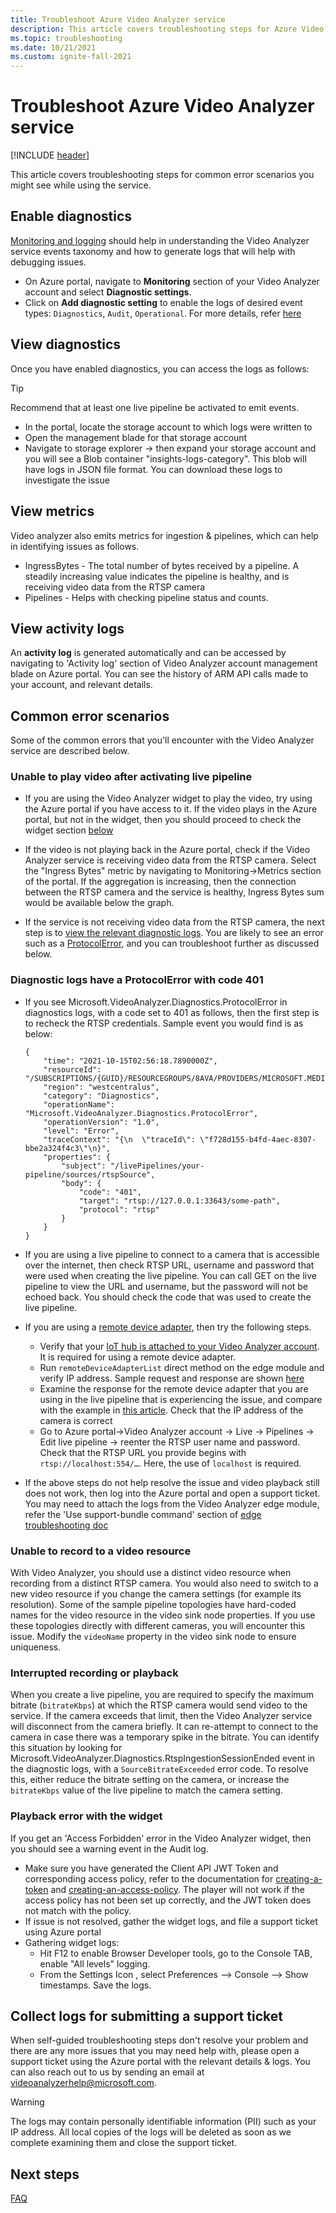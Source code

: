 ```yaml
---
title: Troubleshoot Azure Video Analyzer service
description: This article covers troubleshooting steps for Azure Video Analyzer service.
ms.topic: troubleshooting
ms.date: 10/21/2021
ms.custom: ignite-fall-2021
---
```


# Troubleshoot Azure Video Analyzer service

[!INCLUDE [header](includes/cloud-env.md)]

This article covers troubleshooting steps for common error scenarios you might see while using the service.

## Enable diagnostics

[Monitoring and logging](./monitor-log-cloud.md) should help in understanding the Video Analyzer service events taxonomy and how to generate logs that will help with debugging issues.
- On Azure portal, navigate to **Monitoring** section of your Video Analyzer account and select **Diagnostic settings**. 
- Click on **Add diagnostic setting** to enable the logs of desired event types: `Diagnostics`, `Audit`, `Operational`. For more details, refer [here](./monitor-log-cloud.md)


## View diagnostics

Once you have enabled diagnostics, you can access the logs as follows:

> [!TIP]
> Recommend that at least one live pipeline be activated to emit events. 

- In the portal, locate the storage account to which logs were written to
- Open the management blade for that storage account
- Navigate to storage explorer -> then expand your storage account and you will see a Blob container "insights-logs-category". This blob will have logs in JSON file format. You can download these logs to investigate the issue

## View metrics 

Video analyzer also emits metrics for ingestion & pipelines, which can help in identifying issues as follows.
- IngressBytes - The total number of bytes received by a pipeline. A steadily increasing value indicates the pipeline is healthy, and is receiving video data from the RTSP camera
- Pipelines - Helps with checking pipeline status and counts.

## View activity logs

An **activity log** is generated automatically and can be accessed by navigating to 'Activity log' section of Video Analyzer account management blade on Azure portal. You can see the history of ARM API calls made to your account, and relevant details.

## Common error scenarios

Some of the common errors that you'll encounter with the Video Analyzer service are described below.

### Unable to play video after activating live pipeline

- If you are using the Video Analyzer widget to play the video, try using the Azure portal if you have access to it. If the video plays in the Azure portal, but not in the widget, then you should proceed to check the widget section [below](#playback-error-with-the-widget)

- If the video is not playing back in the Azure portal, check if the Video Analyzer service is receiving video data from the RTSP camera. Select the "Ingress Bytes" metric by navigating to Monitoring->Metrics section of the portal. If the aggregation is increasing, then the connection between the RTSP camera and the service is healthy, Ingress Bytes sum would be available below the graph. 

- If the service is not receiving video data from the RTSP camera, the next step is to [view the relevant diagnostic logs](#view-diagnostics). You are likely to see an error such as a [ProtocolError](#diagnostic-logs-have-a-protocolerror-with-code-401), and you can troubleshoot further as discussed below.

### Diagnostic logs have a ProtocolError with code 401

- If you see Microsoft.VideoAnalyzer.Diagnostics.ProtocolError in diagnostics logs, with a code set to 401 as follows, then the first step is to recheck the RTSP credentials. Sample event you would find is as below:

   ```
   {
       "time": "2021-10-15T02:56:18.7890000Z",
       "resourceId": "/SUBSCRIPTIONS/{GUID}/RESOURCEGROUPS/8AVA/PROVIDERS/MICROSOFT.MEDIA/VIDEOANALYZERS/AVASAMPLEZ2OHI3VBIRQPC",
       "region": "westcentralus",
       "category": "Diagnostics",
       "operationName": "Microsoft.VideoAnalyzer.Diagnostics.ProtocolError",
       "operationVersion": "1.0",
       "level": "Error",
       "traceContext": "{\n  \"traceId\": \"f728d155-b4fd-4aec-8307-bbe2a324f4c3\"\n}",
       "properties": {
           "subject": "/livePipelines/your-pipeline/sources/rtspSource",
           "body": {
               "code": "401",
               "target": "rtsp://127.0.0.1:33643/some-path",
               "protocol": "rtsp"
           }
       }
   }

   ```

- If you are using a live pipeline to connect to a camera that is accessible over the internet, then check RTSP URL, username and password that were used when creating the live pipeline. You can call GET on the live pipeline to view the URL and username, but the password will not be echoed back. You should check the code that was used to create the live pipeline.

- If you are using a [remote device adapter](./use-remote-device-adapter.md), then try the following steps.

   - Verify that your [IoT hub is attached to your Video Analyzer account](../create-video-analyzer-account.md#post-deployment-steps). It is required for using a remote device adapter.
   - Run `remoteDeviceAdapterList` direct method on the edge module and verify IP address. Sample request and response are shown [here](../edge/direct-methods.md)
   - Examine the response for the remote device adapter that you are using in the live pipeline that is experiencing the issue, and compare with the example in [this article](use-remote-device-adapter.md). Check that the IP address of the camera is correct
   - Go to Azure portal->Video Analyzer account -> Live -> Pipelines -> Edit live pipeline -> reenter the RTSP user name and password. Check that the RTSP URL you provide begins with `rtsp://localhost:554/…`. Here, the use of `localhost` is required.

- If the above steps do not help resolve the issue and video playback still does not work, then log into the Azure portal and open a support ticket. You may need to attach the logs from the Video Analyzer edge module, refer the 'Use support-bundle command' section of [edge troubleshooting doc](../edge/troubleshoot.md#common-error-resolutions)

### Unable to record to a video resource

With Video Analyzer, you should use a distinct video resource when recording from a distinct RTSP camera. You would also need to switch to a new video resource if you change the camera settings (for example its resolution). Some of the sample pipeline topologies have hard-coded names for the video resource in the video sink node properties. If you use these topologies directly with different cameras, you will encounter this issue. Modify the `videoName` property in the video sink node to ensure uniqueness.

### Interrupted recording or playback

When you create a live pipeline, you are required to specify the maximum bitrate (`bitrateKbps`) at which the RTSP camera would send video to the service.
If the camera exceeds that limit, then the Video Analyzer service will disconnect from the camera briefly. It can re-attempt to connect to the camera in case there was a temporary spike in the bitrate. You can identify this situation by looking for  Microsoft.VideoAnalyzer.Diagnostics.RtspIngestionSessionEnded event in the diagnostic logs, with a `SourceBitrateExceeded` error code.
To resolve this, either reduce the bitrate setting on the camera, or increase the `bitrateKbps` value of the live pipeline to match the camera setting.

### Playback error with the widget

If you get an 'Access Forbidden' error in the Video Analyzer widget, then you should see a warning event in the Audit log.

- Make sure you have generated the Client API JWT Token and corresponding access policy, refer to the documentation for [creating-a-token](../access-policies.md) and [creating-an-access-policy](../access-policies.md#creating-an-access-policy). The player will not work if the access policy has not been set up correctly, and the JWT token does not match with the policy. 
- If issue is not resolved, gather the widget logs, and file a support ticket using Azure portal
- Gathering widget logs:
    - Hit F12 to enable Browser Developer tools, go to the Console TAB, enable "All levels" logging.   
    - From the Settings Icon , select Preferences --> Console --> Show timestamps. Save the logs.

## Collect logs for submitting a support ticket
   
When self-guided troubleshooting steps don't resolve your problem and there are any more issues that you may need help with, please open a support ticket using the Azure portal with the relevant details & logs. You can also reach out to us by sending an email at videoanalyzerhelp@microsoft.com.
   
> [!WARNING]
> The logs may contain personally identifiable information (PII) such as your IP address. All local copies of the logs will be deleted as soon as we complete examining them and close the support ticket.
   
## Next steps

[FAQ](./faq.yml)
